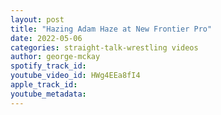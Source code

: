 ```yaml
---
layout: post
title: "Hazing Adam Haze at New Frontier Pro"
date: 2022-05-06
categories: straight-talk-wrestling videos
author: george-mckay
spotify_track_id: 
youtube_video_id: HWg4EEa8fI4
apple_track_id: 
youtube_metadata: 
---
```

